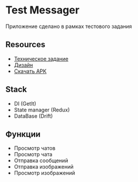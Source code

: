 # Test Messager

Приложение сделано в рамках тестового задания

## Resources

- [Техническое задание](https://docs.google.com/document/d/1rlE_qtdHIMGg0iQPQGDX4PVHG1AbKDFPLl7Lric_8_4/edit?usp=sharing)
- [Дизайн](https://www.figma.com/file/sZlbHjGr8gXuEnsXnbDunV/Untitled?type=design&node-id=0-1&mode=design&t=u3BDAompjyxy3DqU-0)
- [Скачать APK](https://github.com/Asl20015/test_messager/tree/main/assets/apk/messager.apk)

## Stack

- DI (GetIt)
- State manager (Redux)
- DataBase (Drift)

## Функции

- Просмотр чатов
- Просмотр чата
- Отправка сообщений
- Отправка изображений
- Просмотр изображений
